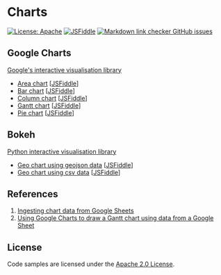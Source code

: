 # Charts

[![License: Apache](https://img.shields.io/badge/License-Apache-yellow.svg?labelColor=darkslategray)](https://www.apache.org/licenses/LICENSE-2.0.html)
[![JSFiddle](https://img.shields.io/badge/-JSFiddle-purple.svg?logo=jsfiddle&labelColor=black&logoColor=white)](https://jsfiddle.net/user/nmstreethran)
[![Markdown link checker GitHub issues](https://img.shields.io/github/issues/nmstreethran/charts/link%20checker?color=limegreen&label=Link%20checker%20issues&labelColor=darkslategray)](https://github.com/nmstreethran/charts/issues?q=is%3Aissue+is%3Aopen+label%3A%22link+checker%22)

## Google Charts

[Google's interactive visualisation library](https://developers.google.com/chart)

- [Area chart](charts/google/areachart.html) [[JSFiddle](https://jsfiddle.net/nmstreethran/yt7ab0Lo/)]
- [Bar chart](charts/google/barchart.html) [[JSFiddle](https://jsfiddle.net/nmstreethran/qxcpz345/)]
- [Column chart](charts/google/columnchart.html) [[JSFiddle](https://jsfiddle.net/nmstreethran/df0bmjt1/)]
- [Gantt chart](charts/google/ganttchart.html) [[JSFiddle](https://jsfiddle.net/nmstreethran/s2kye3md/)]
- [Pie chart](charts/google/piechart.html) [[JSFiddle](https://jsfiddle.net/nmstreethran/nm5pgksj/)]

## Bokeh

[Python interactive visualisation library](https://docs.bokeh.org/en/latest/index.html)

- [Geo chart using geojson data](charts/bokeh/geomap.html) [[JSFiddle](https://jsfiddle.net/nmstreethran/Lj7fxs4k/)]
- [Geo chart using csv data](charts/bokeh/geomap2.html) [[JSFiddle](https://jsfiddle.net/nmstreethran/7rwo1z59/)]

## References

1. [Ingesting chart data from Google Sheets](https://developers.google.com/chart/interactive/docs/spreadsheets)
2. [Using Google Charts to draw a Gantt chart using data from a Google Sheet](https://stackoverflow.com/questions/42332424/how-can-i-use-google-charts-to-draw-a-gantt-chart-using-data-from-a-google-sheet)

## License

Code samples are licensed under the [Apache 2.0 License](https://www.apache.org/licenses/LICENSE-2.0.html).

